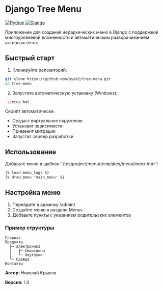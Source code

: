 # Django Tree Menu

[![Python](https://img.shields.io/badge/Python-3.8%2B-blue)](https://python.org)
[![Django](https://img.shields.io/badge/Django-3.2%2B-green)](https://djangoproject.com)

Приложение для создания иерархических меню в Django с поддержкой многоуровневой вложенности и автоматическим разворачиванием активных веток.

## Быстрый старт

1. Клонируйте репозиторий:
```bash
git clone https://github.com/syab2/tree-menu.git
cd tree-menu
```
2. Запустите автоматическую установку (Windows):
```bash
.\setup.bat
```

Скрипт автоматически:
- Создаст виртуальное окружение
- Установит зависимости
- Применит миграции
- Запустит сервер разработки

## Использование
Добавьте меню в шаблон './testproject/menu/templates/menu/index.html':

```html
{% load menu_tags %}
{% draw_menu 'main_menu' %}
```
## Настройка меню
1. Перейдите в админку /admin/
2. Создайте меню в разделе Menus
3. Добавьте пункты с указанием родительских элементов

### Пример структуры
```text
Главная
Продукты
  ├─ Электроника
  │   ├─ Смартфоны
  │   └─ Ноутбуки
  └─ Одежда
Контакты
```

**Автор:** Николай Крылов

**Версия:** 1.0
